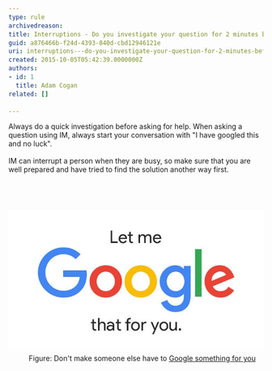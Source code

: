 ```yaml
---
type: rule
archivedreason: 
title: Interruptions - Do you investigate your question for 2 minutes before asking someone on IM?
guid: a876466b-f24d-4393-840d-cbd12946121e
uri: interruptions---do-you-investigate-your-question-for-2-minutes-before-asking-someone-on-im
created: 2015-10-05T05:42:39.0000000Z
authors:
- id: 1
  title: Adam Cogan
related: []

---
```



<div>Always do a quick investigation before asking for help. When asking a question using IM, always start your conversation with "I have googled this and no luck".<br></div><div><br></div><div>IM can interrupt a person when they are busy, so make sure that you are well prepared and have tried to find the solution another way first.</div><br>
<br><excerpt class='endintro'></excerpt><br>
<dl class="image"><dt>​<img src="lmgtfy.jpg" alt="lmgtfy.jpg" />​</dt><dd>Figure: Don't make someone else have to <a href="http://lmgtfy.com/">Google something​ for you​​</a><br></dd></dl>


